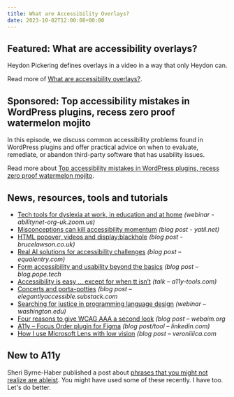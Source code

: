 ```yaml
---
title: What are Accessibility Overlays?
date: 2023-10-02T12:00:08+00:00
---
```


## Featured: What are accessibility overlays?

Heydon Pickering defines overlays in a video in a way that only Heydon can.

Read more of [What are accessibility overlays?](https://briefs.video/videos/what-are-accessibility-overlays/).

## Sponsored: Top accessibility mistakes in WordPress plugins, recess zero proof watermelon mojito

In this episode, we discuss common accessibility problems found in WordPress plugins and offer practical advice on when to evaluate, remediate, or abandon third-party software that has usability issues.

Read more about [Top accessibility mistakes in WordPress plugins, recess zero proof watermelon mojito](https://accessibilitycraft.com/top-accessibility-mistakes-wordpress-plugins/?utm_source=a11yweekly&utm_medium=sponsored).

## News, resources, tools and tutorials

- [Tech tools for dyslexia at work, in education and at home](https://abilitynet-org-uk.zoom.us/webinar/register/1616952206376/WN_-Jfmr0ZQTuSuI9cJC3YbDw#/registration) *(webinar - abilitynet-org-uk.zoom.us)*
- [Misconceptions can kill accessibility momentum](https://yatil.net/blog/misconceptions-can-kill-accessibility-momentum) *(blog post - yatil.net)*
- [HTML popover, videos and display:blackhole](https://brucelawson.co.uk/2023/html-popover-videos-display-blackhole/) *(blog post - brucelawson.co.uk)*
- [Real AI solutions for accessibility challenges](https://equalentry.com/real-ai-solutions-for-accessibility-challenges/) *(blog post – equalentry.com)*
- [Form accessibility and usability beyond the basics](https://blog.pope.tech/2023/09/26/form-accessibility-and-usability-beyond-the-basics/) *(blog post – blog.pope.tech*
- [Accessibility is easy … except for when tt isn’t](https://a11y-tools.com/presentations/SOTB23/) *(talk – a11y-tools.com)*
- [Concerts and porta-potties](https://elegantlyaccessible.substack.com/p/newsletter-2-concerts-and-porta-potties) *(blog post – elegantlyaccessible.substack.com*
- [Searching for justice in programming language design](https://www.washington.edu/doit/webinars/?webinar=wordplay) *(webinar – washington.edu)*
- [Four reasons to give WCAG AAA a second look](https://webaim.org/blog/wcag-aaa-second-look/) *(blog post – webaim.org*
- [A11y – Focus Order plugin for Figma](https://www.linkedin.com/pulse/accessible-figma-designs-just-got-easier-ben-truelove/) *(blog post/tool – linkedin.com)*
- [How I use Microsoft Lens with low vision](https://veroniiiica.com/how-i-use-microsoft-lens-with-low-vision/) *(blog post – veroniiiica.com*

## New to A11y

Sheri Byrne-Haber published a post about [phrases that you might not realize are ableist](https://sheribyrnehaber.com/phrases-that-you-might-not-realize-are-ableist/). You might have used some of these recently. I have too. Let's do better.
